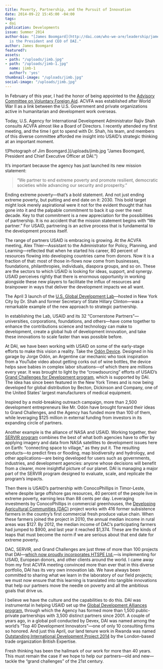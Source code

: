 ```yaml
---
title: Poverty, Partnership, and the Pursuit of Innovation
date: 2014-09-22 15:45:00 -04:00
tags:
- dai
publication: Developments
issue: Summer 2014
author-bio: "[James Boomgard](http://dai.com/who-we-are/leadership/james-boomgard)
  is the President and CEO of DAI."
author: James Boomgard
featured?: 
assets:
- path: "/uploads/jimb.jpg"
- path: "/uploads/jimb-1.jpg"
  name: jimb-1
  author?: 'yes'
thumbnail-image: "/uploads/jimb.jpg"
social-image: "/uploads/jimb.jpg"
---
```


<p>In February of this year, I had the honor of being appointed to the <a href="http://www.usaid.gov/who-we-are/organization/advisory-committee">Advisory Committee on Voluntary Foreign Aid</a>. ACVFA was established after World War II as a link between the U.S. Government and private organizations active in humanitarian and development work overseas.</p>



<p>Today, U.S. Agency for International Development Administrator Rajiv Shah consults ACVFA almost like a Board of Directors. I recently attended my first meeting, and the time I got to spend with Dr. Shah, his team, and members of this diverse committee afforded me insight into USAID’s strategic thinking at an important moment.</p>
![Photograph of Jim Boomgard.](/uploads/jimb.jpg "James Boomgard, President and Chief Executive Officer at DAI.") 
<p>It’s important because the agency has just launched its new mission statement:</p>
<blockquote cite="http://">
  “We partner to end extreme poverty and promote resilient, democratic societies while advancing our security and prosperity.”
</blockquote>
<p>Ending extreme poverty—that’s a bold statement. And not just ending extreme poverty, but putting and end date on it: 2030. This bold target might look merely aspirational were it not for the evident thought that has gone into it and the palpable commitment to back it up over the next decade. Key to that commitment is a new appreciation for the possibilities of partnership. It is no accident that the mission statement begins with “We partner.” For USAID, partnering is an active process that is fundamental to the development process itself.</p>
<p>The range of partners USAID is embracing is growing. At the ACVFA meeting, Alex Thier—Assistant to the Administrator for Policy, Planning, and Learning—reflected that when he started his career, 80 percent of resources flowing into developing countries came from donors. Now it is a fraction of that: most of those in-flows now come from businesses, foundations, philanthropies, individuals, diaspora groups, and so on. These are the sectors to which USAID is looking for ideas, support, and synergy. USAID perceives rightly that there is enormous opportunity in working alongside these new players to facilitate the influx of resources and brainpower in ways that deliver the development impacts we all want.</p>
<p>The April 3 launch of the <a href="http://www.usaid.gov/GlobalDevLab">U.S. Global Development Lab</a>—hosted in New York City by Dr. Shah and former Secretary of State Hillary Clinton—was a remarkable example of the new approach to strategic partnership.</p>
<p>In establishing the Lab, USAID and its 32 “Cornerstone Partners”—universities, corporations, foundations, and others—have come together to enhance the contributions science and technology can make to development, create a global hub of development innovation, and take these innovations to scale faster than was possible before.</p>
<p>At DAI, we have been working with USAID on some of the early-stage efforts to make this vision a reality. Take the <a href="http://www.odondevice.org">Odón Device</a>. Designed in his garage by Jorge Odón, an Argentine car mechanic who took inspiration from a YouTube video about getting corks out of wine bottles, the device helps save babies in complex labor situations—of which there are millions every year. It was brought to light by the “crowdsourcing” efforts of USAID’s <a href="http://dai.com/our-work/projects/worldwide—grand-challenges-development-implementation-services">Grand Challenges for Development program</a>, which is supported by DAI. The idea has since been featured in the New York Times and is now being developed for global distribution by Becton, Dickinson and Company, one of the United States’ largest manufacturers of medical equipment.</p>
<p>Inspired by a mold-breaking outreach campaign, more than 2,500 development entrepreneurs like Mr. Odón have brought forward their ideas to Grand Challenges, and the Agency has funded more than 100 of them, while leveraging $125 million in external funding from investors in its expanding circle of partners.</p>
<p>Another example is the alliance of NASA and USAID. Working together, their <a href="http://dai.com/our-work/projects/worldwide—servir-program-demand-activity">SERVIR program</a> combines the best of what both agencies have to offer by applying imagery and data from NASA satellites to development issues here on Earth: “connecting space to village,” as they put it. The resulting products—to predict fires or flooding, map biodiversity and hydrology, and other applications—are being developed for users such as governments, industries, and development agencies: anyone whose decisions will benefit from a clearer, more insightful picture of our planet. DAI is managing a major part of the SERVIR program designed to evaluate, scale, and replicate the program’s impacts.</p>
<p>Then there is USAID’s partnership with ConocoPhillips in Timor-Leste, where despite large offshore gas resources, 40 percent of the people live in extreme poverty, earning less than 88 cents per day. Leveraging investments by ConocoPhillips in commercial greenhouses, the <a href="http://dai.com/our-work/projects/timor-leste—developing-agricultural-communitiesdesenvolve-agricultura-comunitaria">Developing Agricultural Communities (DAC)</a> project works with 416 former subsistence farmers in the country’s first commercial fresh produce value chain. When these farmers joined the project in 2010, the annual median income in rural areas was $127. By 2012, the median income of DAC’s participating farmers had jumped to $900, and last year it reached $1,374. These are the kinds of leaps that must become the norm if we are serious about that end date for extreme poverty.</p>
<p>DAC, SERVIR, and Grand Challenges are just three of more than 100 projects that DAI—<a href="http://dai.com/htspe">which now proudly incorporates HTSPE Ltd.</a>—is implementing for USAID, European donors, and other clients around the world. I came away from my first ACVFA meeting convinced more than ever that in this diverse portfolio, DAI has its very own innovation lab. We have always been committed to sharing what we learn in the laboratory of our field projects; we must now ensure that this learning is translated into tangible innovations that help our partners move the needle on poverty and all the ambitious goals that drive us.</p>
<p>I believe we have the culture and the capabilities to do this. DAI was instrumental in helping USAID set up the <a href="http://dai.com/our-work/projects/worldwide—global-development-alliance-gda-strategic-support-program">Global Development Alliances program</a>, through which the Agency has formed more than 1,500 public-private partnerships with 3,500 distinct partners since 2001. A couple of years ago, in a global poll conducted by Devex, DAI was named among the world’s “Top 40 Development Innovators”—one of only 10 consulting firms so honored. And just this April, our land tenure work in Rwanda was named <a href="http://dai.com/news-publications/news/htspe-honored-outstanding-international-development-project-2014">Outstanding International Development Project 2014</a> by the London-based trade organization British Expertise.</p>
<p>Fresh thinking has been the hallmark of our work for more than 40 years. This must remain the case if we hope to help our partners—old and new—tackle the “grand challenges” of the 21st century.</p>
